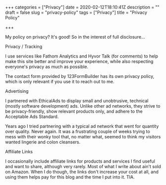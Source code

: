 +++
categories = ["Privacy"]
date = 2020-02-12T18:10:41Z
description = ""
draft = false
slug = "privacy-policy"
tags = ["Privacy"]
title = "Privacy Policy"

+++


My policy on privacy? It's good! So in the interest of full disclosure...


Privacy / Tracking

I use services like Fathom Analytics and Hyvor Talk (for comments) to help make this site better and improve your experience, while also respecting everyone's privacy as much as possible.

The contact form provided by 123FormBuilder has its own privacy policy, which is only relevant if you use it to reach out to me.


Advertising

I partnered with EthicalAds to display small and unobtrusive, technical (mostly software development) ads. Unlike other ad networks, they strive to be privacy-friendly, show relevant products only, and adhere to the Acceptable Ads Standard.

Years ago I tried partnering with a typical ad network that went for quantity over quality. Never again. It was a frustrating couple of weeks trying to mess with their wonky tool that, no matter what, seemed to think my visitors wanted lingerie and colon cleansers.


Affiliate Links

I occasionally include affiliate links for products and services I find useful and want to share, although very rarely. Most of what I write about ain't sold on Amazon. When I do though, the links don't increase your cost at all, and using them helps pay for this blog and the time I put into it. TIA.
